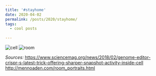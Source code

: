 ```yaml
---
title: '#stayhome'
date: 2020-04-02
permalink: /posts/2020/stayhome/
tags:
  - cool posts
  
---
```


![cell](https://66.media.tumblr.com/162e444b5e8464b23e607279312d63ef/733213f010a9bd04-fd/s540x810/e5b2f83887921742f3f0c307fe2916df952ed338.jpg)
![room](https://66.media.tumblr.com/43ec13cfb78db78751e8530a9e0c1572/733213f010a9bd04-c7/s540x810/f97e9962c86d2639fd8f2cdac8073c1e46c80f1a.jpg)

*Sources:*
https://www.sciencemag.org/news/2018/02/genome-editor-crispr-s-latest-trick-offering-sharper-snapshot-activity-inside-cell
http://mennoaden.com/room_portraits.html
